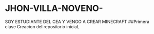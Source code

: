 # JHON-VILLA-NOVENO-
SOY ESTUDIANTE DEL CEA Y VENGO A CREAR MINECRAFT
##Primera clase 
Creacion del repositorio iniciaL

